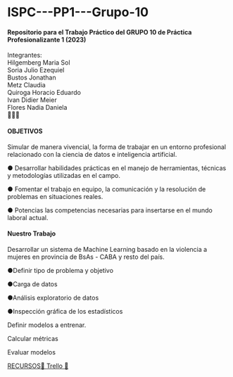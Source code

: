 # ISPC---PP1---Grupo-10
<h4>Repositorio para el Trabajo Práctico del GRUPO 10 de Práctica Profesionalizante 1 (2023) <br></h4>
Integrantes:<br>
Hilgemberg Maria Sol<br>
Soria Julio Ezequiel<br>
Bustos Jonathan<br>
Metz Claudia<br>
Quiroga Horacio Eduardo<br>
Ivan Didier Meier<br>
Flores Nadia Daniela<br>
 👩🏾‍💻
<h4>OBJETIVOS</h4>
Simular de manera vivencial, la forma de trabajar en un entorno
profesional relacionado con la ciencia de datos e inteligencia
artificial.<br>
<p>● Desarrollar habilidades prácticas en el manejo de herramientas,
técnicas y metodologías utilizadas en el campo.</p>
<p>● Fomentar el trabajo en equipo, la comunicación y la resolución de
problemas en situaciones reales.<br></p>
<p>● Potencias las competencias necesarias para insertarse en el mundo
laboral actual.<br></p>
<h4>Nuestro Trabajo</h4>
Desarrollar un sistema de Machine Learning basado en la violencia a mujeres en provincia de BsAs - CABA  y resto del país.
<p>●Definir tipo de problema y objetivo   </p>
<p>●Carga de datos<br></p>
<p>●Análisis exploratorio de datos<br></p>
<p>●Inspección gráfica de los estadísticos<br></p>
<p>Definir modelos a entrenar. </p>
<p>Calcular métricas</p>
<p>Evaluar modelos</p>


<a href="https://stars.github.com/">RECURSOS🌟
<a href="https://trello.com/b/SE0rBeCR/tablero-para-el-trabajo-pr%C3%A1ctico-del-grupo-10-de-pr%C3%A1ctica-profesionalizante-1-2023">Trello 🌟

